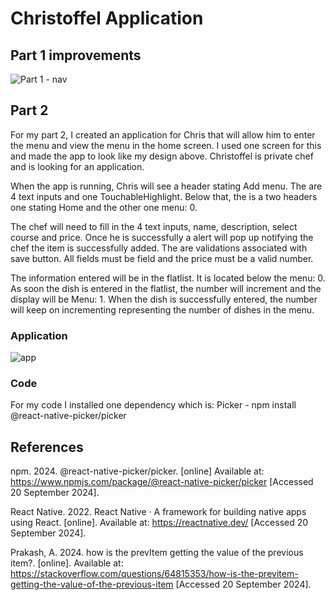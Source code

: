 # Christoffel Application

## Part 1 improvements

![Part 1 - nav](https://github.com/user-attachments/assets/d4a3876e-9105-478c-889a-4b6da78d8891)


## Part 2

For my part 2, I created an application for Chris that will allow him to enter the menu and view the menu in the home screen. I used one screen for this and made the app to look like my design above. Christoffel is private chef and is looking for an application.

When the app is running, Chris will see a header stating Add menu. The are 4 text inputs and one TouchableHighlight. Below that, the is a two headers one stating  Home and the other one menu: 0.

The chef will need to fill in the 4 text inputs, name, description, select course and price. Once he is successfully a alert will pop up notifying the chef the item is successfully added. The are validations associated with save button. All fields must be field and the price must be a valid number.

The information entered will be in the flatlist. It is located below the menu: 0. As soon the dish is entered in the flatlist, the number will increment and the display will be Menu: 1. When the dish is successfully entered, the number will keep on incrementing representing the number of dishes in the menu.

### Application

![app](https://github.com/user-attachments/assets/de989e3f-8eec-4669-b892-95a1174ad23e)


### Code

For my code I installed one dependency which is: Picker - npm install @react-native-picker/picker

## References

npm. 2024. @react-native-picker/picker. [online] Available at: https://www.npmjs.com/package/@react-native-picker/picker [Accessed 20 September 2024].

React Native. 2022. React Native · A framework for building native apps using React. [online]. Available at: https://reactnative.dev/ [Accessed 20 September 2024].

Prakash, A. 2024. how is the prevItem getting the value of the previous item?. [online]. Available at: https://stackoverflow.com/questions/64815353/how-is-the-previtem-getting-the-value-of-the-previous-item [Accessed 20 September 2024].

‌

‌

‌

